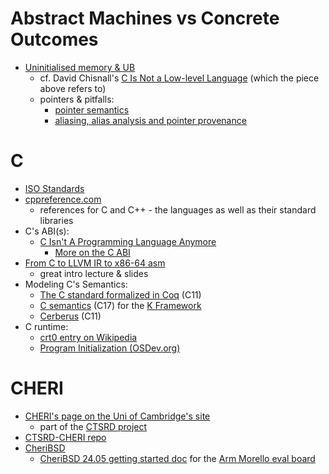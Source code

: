 # Abstract Machines vs Concrete Outcomes
* [Uninitialised memory & UB](https://www.ralfj.de/blog/2019/07/14/uninit.html)
  * cf. David Chisnall's [C Is Not a Low-level Language](https://queue.acm.org/detail.cfm?id=3212479) (which the piece above refers to)
  * pointers & pitfalls:
    * [pointer semantics](https://www.ralfj.de/blog/2018/07/24/pointers-and-bytes.html)
    * [aliasing, alias analysis and pointer provenance](https://faultlore.com/blah/fix-rust-pointers/#background)

# C
* [ISO Standards](https://www.iso-9899.info/wiki/The_Standard)
* [cppreference.com](https://en.cppreference.com/w/)
  * references for C and C++ - the languages as well as their standard libraries
* C's ABI(s):
  * [C Isn't A Programming Language Anymore](https://faultlore.com/blah/c-isnt-a-language/)
    * [More on the C ABI](https://thephd.dev/to-save-c-we-must-save-abi-fixing-c-function-abi)
* [From C to LLVM IR to x86-64 asm](https://ocw.mit.edu/courses/6-172-performance-engineering-of-software-systems-fall-2018/resources/lecture-5-c-to-assembly/)
  * great intro lecture & slides
* Modeling C's Semantics:
  * [The C standard formalized in Coq](https://robbertkrebbers.nl/thesis.html) (C11)
  * [C semantics](https://github.com/kframework/c-semantics) (C17) for the [K Framework](https://github.com/runtimeverification/k)
  * [Cerberus](https://www.cl.cam.ac.uk/~pes20/cerberus/) (C11)
* C runtime:
  * [crt0 entry on Wikipedia](https://en.wikipedia.org/wiki/Crt0)
  * [Program Initialization (OSDev.org)](https://wiki.osdev.org/Creating_a_C_Library#Program_Initialization)

# CHERI
* [CHERI's page on the Uni of Cambridge's site](https://www.cl.cam.ac.uk/research/security/ctsrd/cheri/)
  * part of the [CTSRD project](https://www.cl.cam.ac.uk/research/security/ctsrd/)
* [CTSRD-CHERI repo](https://github.com/CTSRD-CHERI)
* [CheriBSD](https://www.cheribsd.org)
  * [CheriBSD 24.05 getting started doc](https://ctsrd-cheri.github.io/cheribsd-getting-started/) for the [Arm Morello eval board](https://www.arm.com/architecture/cpu/morello)
